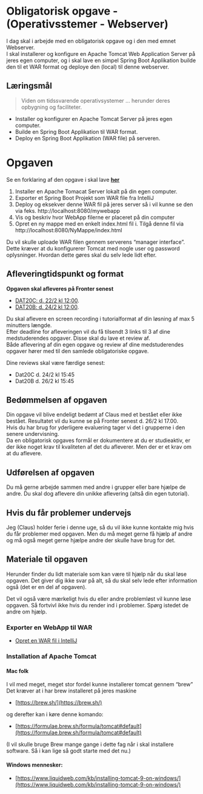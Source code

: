 <!-- JS use if these pages are used as githubpages. can be deleted if used elsewhere -->
<script src="https://code.jquery.com/jquery-3.2.1.min.js"></script>
<script src="script.js"></script>


# Obligatorisk opgave - (Operativsstemer - Webserver)

I dag skal i arbejde med en obligatorisk opgave og i den med emnet Webserver.    
I skal installerer og konfigure en Apache Tomcat Web Application Server på jeres egen computer, og i skal lave en simpel Spring Boot Applikation builde den til et WAR format og deploye den (local) til denne webserver.   

## Læringsmål
> Viden om tidssvarende operativsystemer ... herunder deres opbygning og faciliteter.

* Installer og konfigurer en Apache Tomcat Server på jeres egen computer.
* Builde en Spring Boot Applikation til WAR format. 
* Deploy en Spring Boot Applikation (WAR file) på serveren.

# Opgaven
Se en forklaring af den opgave i skal lave **[her](https://www.youtube.com/watch?v=P3ORc9dazoQ&feature=youtu.be)**

1. Installer en Apache Tomacat Server lokalt på din egen computer.
2. Exporter et Spring Boot Projekt som WAR file fra IntelliJ
3. Deploy og eksekver denne WAR fil på jeres server så i vil kunne se den via feks. http://localhost:8080/mywebapp
4. Vis og beskriv hvor WebApp filerne er placeret på din computer
5. Opret en ny mappe med en enkelt index.html fil i. Tilgå denne fil via http://localhost:8080/NyMappe/index.html 
 
Du vil skulle uploade WAR filen gennem serverens “manager interface”. Dette kræver at du konfigurerer Tomcat med nogle user og password oplysninger. Hvordan dette gøres skal du selv lede lidt efter. 

## Afleveringtidspunkt og format

**Opgaven skal afleveres på Fronter senest**
 
* [DAT20C: d. 22/2 kl 12:00](https://kea-fronter.itslearning.com/LearningToolElement/ViewLearningToolElement.aspx?LearningToolElementId=841743).
* [DAT20B: d. 24/2 kl 12:00](https://kea-fronter.itslearning.com/LearningToolElement/ViewLearningToolElement.aspx?LearningToolElementId=840895).

Du skal aflevere en screen recording i tutorialformat af din løsning af max 5 minutters længde.      
Efter deadline for afleveringen vil du få tilsendt 3 links til 3 af dine medstuderendes opgaver. Disse skal du lave et review af.     
Både aflevering af din egen opgave og review af dine medstuderendes opgaver hører med til den samlede obligatoriske opgave.     

Dine reviews skal være færdige senest:
 
* Dat20C d. 24/2 kl 15:45 
* Dat20B d. 26/2 kl 15:45     

## Bedømmelsen af opgaven
Din opgave vil blive endeligt bedømt af Claus med et bestået eller ikke bestået. Resultatet vil du kunne se på Fronter senest d. 26/2 kl 17.00.    
Hvis du har brug for yderligere evaluering tager vi det i grupperne i den senere undervisning.     
Da en obligatorisk opgaves formål er dokumentere at du er studieaktiv, er der ikke noget krav til kvaliteten af det du afleverer. Men der er et krav om at du aflevere.     
 
## Udførelsen af opgaven 
Du må gerne arbejde sammen med andre i grupper eller bare hjælpe de andre. Du skal dog aflevere din unikke aflevering (altså din egen tutorial). 

## Hvis du får problemer undervejs
Jeg (Claus) holder ferie i denne uge, så du vil ikke kunne kontakte mig hvis du får problemer med opgaven. Men du må meget gerne få hjælp af andre og må også meget gerne hjælpe andre der skulle have brug for det.  

## Materiale til opgaven
Herunder finder du lidt materiale som kan være til hjælp når du skal løse opgaven. Det giver dig ikke svar på alt, så du skal selv lede efter information også (det er en del af opgaven).

Det vil også være mærkeligt hvis du eller andre problemløst vil kunne løse opgaven. Så fortvivl ikke hvis du render ind i problemer. Spørg istedet de andre om hjælp. 

### Exporter en WebApp til WAR
* [Opret en WAR fil i IntelliJ](https://youtu.be/4JIntOdoCEI)

### Installation af Apache Tomcat

#### Mac folk

I vil med meget, meget stor fordel kunne installerer tomcat gennem “brew”
Det kræver at i har brew installeret på jeres maskine

* [https://brew.sh/](https://brew.sh/)

og derefter kan i køre denne komando: 

* [https://formulae.brew.sh/formula/tomcat#default](https://formulae.brew.sh/formula/tomcat#default) 

(I vil skulle bruge Brew mange gange i dette fag når i skal installere software. Så i kan lige så godt starte med det nu.) 

#### Windows mennesker:

* [https://www.liquidweb.com/kb/installing-tomcat-9-on-windows/](https://www.liquidweb.com/kb/installing-tomcat-9-on-windows/) 




